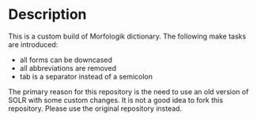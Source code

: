 # Description

This is a custom build of Morfologik dictionary.
The following make tasks are introduced:
* all forms can be downcased
* all abbreviations are removed
* tab is a separator instead of a semicolon

The primary reason for this repository is the need to use an old version of SOLR
with some custom changes. It is not a good idea to fork this repository. 
Please use the original repository instead.
